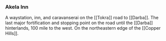 ### Akela Inn

A waystation, inn, and caravanserai on the [[Tokra]] road to [[Darba]]. The last major fortification and stopping point on the road until the [[Darba]] hinterlands, 100 mile to the west. On the northeastern edge of the [[Copper Hills]]. 



